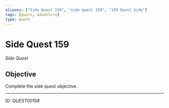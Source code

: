 ```yaml
---
aliases: ["Side Quest 159", "side quest 159", "159 Quest Side"]
tags: [quest, adventure]
type: quest
---
```


# Side Quest 159

*Side Quest*

## Objective
Complete the side quest objective.

---
*ID: QUEST00158*
